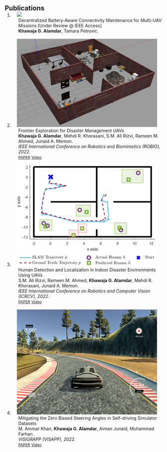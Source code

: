 <h2 id="publications" style="margin: 2px 0px -15px;">Publications</h2>

<div class="publications">
<ol class="bibliography">

<li>
<div class="pub-row">
  <div class="col-sm-3 abbr" style="position: relative;padding-right: 15px;padding-left: 15px;">
    <img src="assets/paper_imgs/self-driving.gif" class="teaser img-fluid z-depth-1">
  </div>
  <div class="col-sm-9" style="position: relative;width: 100%;padding-right: 15px;padding-left: 20px;">
    <div class="title">Decentralized Battery-Aware Connectivity Maintenance for Multi-UAV Missions [Under Review @ IEEE Access]</div>
    <div class="author"><strong>Khawaja G. Alamdar</strong>, Tamara Petrovic.</div>
    <!-- <div class="periodical"><em>IEEE International Conference on Robotics and Biomimetics (ROBIO), 2022.</em></div> -->
    <!-- <div class="links">
      <a href="https://ieeexplore.ieee.org/document/10011693" class="btn btn-sm z-depth-0" role="button" target="_blank" style="font-size:12px;">PAPER</a>
      <a href="https://www.youtube.com/watch?v=EyEW8sv9_-g" class="btn btn-sm z-depth-0" role="button" target="_blank" style="font-size:12px;">Video</a>
    </div> -->
  </div>
</div>
</li>

<br>

<li>
<div class="pub-row">
  <div class="col-sm-3 abbr" style="position: relative;padding-right: 15px;padding-left: 15px;">
    <img src="assets/paper_imgs/p3.png" class="teaser img-fluid z-depth-1">
  </div>
  <div class="col-sm-9" style="position: relative;width: 100%;padding-right: 15px;padding-left: 20px;">
    <div class="title">Frontier Exploration for Disaster Management UAVs</div>
    <div class="author"><strong>Khawaja G. Alamdar</strong>, Mehdi R. Khorasani, S.M. Ali Rizvi, Rameen M. Ahmed, Junaid A. Memon.</div>
    <div class="periodical"><em>IEEE International Conference on Robotics and Biomimetics (ROBIO), 2022.</em></div>
    <div class="links">
      <a href="https://ieeexplore.ieee.org/document/10011693" class="btn btn-sm z-depth-0" role="button" target="_blank" style="font-size:12px;">PAPER</a>
      <a href="https://www.youtube.com/watch?v=EyEW8sv9_-g" class="btn btn-sm z-depth-0" role="button" target="_blank" style="font-size:12px;">Video</a>
    </div>
  </div>
</div>
</li>

<br>

<li>
<div class="pub-row">
  <div class="col-sm-3 abbr" style="position: relative;padding-right: 15px;padding-left: 15px;">
    <img src="assets/paper_imgs/p2.png" class="teaser img-fluid z-depth-1">
  </div>
  <div class="col-sm-9" style="position: relative;width: 100%;padding-right: 15px;padding-left: 20px;">
    <div class="title">Human Detection and Localization in Indoor Disaster Environments Using UAVs</div>
    <div class="author">S.M. Ali Rizvi, Rameen M. Ahmed, <strong>Khawaja G. Alamdar</strong>, Mehdi R. Khorasani, Junaid A. Memon.</div>
    <div class="periodical"><em>IEEE International Conference on Robotics and Computer Vision (ICRCV), 2022.</em></div>
    <div class="links">
      <a href="https://ieeexplore.ieee.org/document/9953174" class="btn btn-sm z-depth-0" role="button" target="_blank" style="font-size:12px;">PAPER</a>
      <a href="https://www.youtube.com/watch?v=EyEW8sv9_-g" class="btn btn-sm z-depth-0" role="button" target="_blank" style="font-size:12px;">Video</a>
    </div>
  </div>
</div>
</li>

<br>

<li>
<div class="pub-row">
  <div class="col-sm-3 abbr" style="position: relative;padding-right: 15px;padding-left: 15px;">
    <img src="assets/paper_imgs/p1.png" class="teaser img-fluid z-depth-1">
  </div>
  <div class="col-sm-9" style="position: relative;width: 100%;padding-right: 15px;padding-left: 20px;">
    <div class="title">Mitigating the Zero Biased Steering Angles in Self-driving Simulator Datasets</div>
    <div class="author">M. Ammar Khan, <strong>Khawaja G. Alamdar</strong>, Aiman Junaid, Muhammad Farhan.</div>
    <div class="periodical"><em>VISIGRAPP (VISAPP), 2022.</em></div>
    <div class="links">
      <a href="https://www.scitepress.org/PublicationsDetail.aspx?ID=2Sz4o9GCxpU=&t=1" class="btn btn-sm z-depth-0" role="button" target="_blank" style="font-size:12px;">PAPER</a>
      <a href="https://www.youtube.com/watch?v=cv-963rPr24" class="btn btn-sm z-depth-0" role="button" target="_blank" style="font-size:12px;">Video</a>
    </div>
  </div>
</div>
</li>

</ol>
</div>
